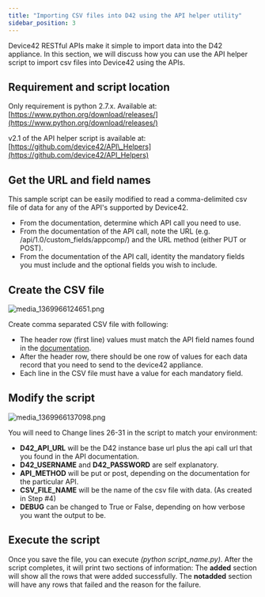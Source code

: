 ```yaml
---
title: "Importing CSV files into D42 using the API helper utility"
sidebar_position: 3
---
```


Device42 RESTful APIs make it simple to import data into the D42 appliance. In this section, we will discuss how you can use the API helper script to import csv files into Device42 using the APIs.

## Requirement and script location

Only requirement is python 2.7.x. Available at: [https://www.python.org/download/releases/](https://www.python.org/download/releases/)

v2.1 of the API helper script is available at: [https://github.com/device42/API\_Helpers](https://github.com/device42/API_Helpers)

## Get the URL and field names

This sample script can be easily modified to read a comma-delimited csv file of data for any of the API's supported by Device42.

- From the documentation, determine which API call you need to use.
- From the documentation of the API call, note the URL (e.g. /api/1.0/custom\_fields/appcomp/) and the URL method (either PUT or POST).
- From the documentation of the API call, identity the mandatory fields you must include and the optional fields you wish to include.

## Create the CSV file

![media_1369966124651.png](/assets/images/media_1369966124651.png)

Create comma separated CSV file with following:

- The header row (first line) values must match the API field names found in the [documentation](videos/api-imports-add-create-hardware-models.md).
- After the header row, there should be one row of values for each data record that you need to send to the device42 appliance.
- Each line in the CSV file must have a value for each mandatory field.

## Modify the script

![media_1369966137098.png](/assets/images/media_1369966137098.png)

You will need to Change lines 26-31 in the script to match your environment:

- **D42\_API\_URL** will be the D42 instance base url plus the api call url that you found in the API documentation.
- **D42\_USERNAME** and **D42\_PASSWORD** are self explanatory.
- **API\_METHOD** will be put or post, depending on the documentation for the particular API.
- **CSV\_FILE\_NAME** will be the name of the csv file with data. (As created in Step #4)
- **DEBUG** can be changed to True or False, depending on how verbose you want the output to be.

## Execute the script

Once you save the file, you can execute _(python script\_name.py)_. After the script completes, it will print two sections of information: The **added** section will show all the rows that were added successfully. The **notadded** section will have any rows that failed and the reason for the failure.
